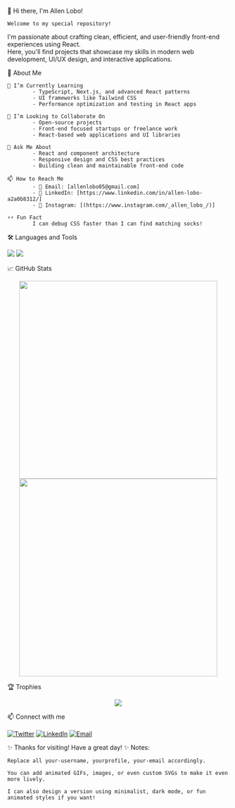 👋 Hi there, I'm Allen Lobo!

    Welcome to my special repository!

I'm passionate about crafting clean, efficient, and user-friendly front-end experiences using React.  
Here, you'll find projects that showcase my skills in modern web development, UI/UX design, and interactive applications.


🚀 About Me

    🌱 I’m Currently Learning  
            - TypeScript, Next.js, and advanced React patterns  
            - UI frameworks like Tailwind CSS  
            - Performance optimization and testing in React apps  

    👯 I’m Looking to Collaborate On  
            - Open-source projects  
            - Front-end focused startups or freelance work  
            - React-based web applications and UI libraries  

    💬 Ask Me About  
            - React and component architecture  
            - Responsive design and CSS best practices  
            - Building clean and maintainable front-end code  
            
    📫 How to Reach Me  
            - 📧 Email: [allenlobo05@gmail.com]  
            - 💼 LinkedIn: [https://www.linkedin.com/in/allen-lobo-a2a0b8312/]  
            - 📸 Instagram: [(https://www.instagram.com/_allen_lobo_/)]  

    ⚡⚡ Fun Fact  
            I can debug CSS faster than I can find matching socks!

🛠️ Languages and Tools
<p align="left"> <img src="https://img.shields.io/badge/Language-YourLanguage-blue?style=for-the-badge&logo=yourlanguage" /> <img src="https://img.shields.io/badge/Framework-YourFramework-green?style=for-the-badge&logo=yourframework" /> <!-- Add more badges here --> </p>
📈 GitHub Stats
<p align="center"> <img src="https://github-readme-stats.vercel.app/api?username=your-username&show_icons=true&theme=radical" width="450" /> <img src="https://github-readme-streak-stats.herokuapp.com/?user=your-username&theme=radical" width="450" /> </p>
🏆 Trophies
<p align="center"> <img src="https://github-profile-trophy.vercel.app/?username=your-username&theme=darkhub" /> </p>
📫 Connect with me
<p align="left"> <a href="https://twitter.com/yourprofile" target="blank"><img align="center" src="https://img.shields.io/badge/Twitter-1DA1F2?style=for-the-badge&logo=twitter&logoColor=white" alt="Twitter" /></a> <a href="https://linkedin.com/in/yourprofile" target="blank"><img align="center" src="https://img.shields.io/badge/LinkedIn-0077B5?style=for-the-badge&logo=linkedin&logoColor=white" alt="LinkedIn" /></a> <a href="mailto:youremail@example.com" target="blank"><img align="center" src="https://img.shields.io/badge/Gmail-D14836?style=for-the-badge&logo=gmail&logoColor=white" alt="Email" /></a> </p>
✨ Thanks for visiting! Have a great day! ✨
Notes:

    Replace all your-username, yourprofile, your-email accordingly.

    You can add animated GIFs, images, or even custom SVGs to make it even more lively.

    I can also design a version using minimalist, dark mode, or fun animated styles if you want!

<!--
**allenlobo31/allenlobo31** is a ✨ _special_ ✨ repository because its `README.md` (this file) appears on your GitHub profile.

Here are some ideas to get you started:

- 🔭 I’m currently working on ...
- 🌱 I’m currently learning ...
- 👯 I’m looking to collaborate on ...
- 🤔 I’m looking for help with ...
- 💬 Ask me about ...
- 📫 How to reach me: ...
- 😄 Pronouns: ...
- ⚡ Fun fact: ...
-->
